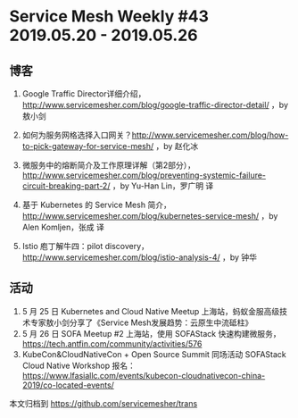 # Service Mesh Weekly #43 2019.05.20 - 2019.05.26

## 博客

1. Google Traffic Director详细介绍，http://www.servicemesher.com/blog/google-traffic-director-detail/ ，by 敖小剑

2. 如何为服务网格选择入口网关？http://www.servicemesher.com/blog/how-to-pick-gateway-for-service-mesh/ ，by 赵化冰

3. 微服务中的熔断简介及工作原理详解（第2部分），http://www.servicemesher.com/blog/preventing-systemic-failure-circuit-breaking-part-2/ ，by Yu-Han Lin，罗广明 译

4. 基于 Kubernetes 的 Service Mesh 简介，http://www.servicemesher.com/blog/kubernetes-service-mesh/ ，by Alen Komljen，张成 译

5. Istio 庖丁解牛四：pilot discovery，http://www.servicemesher.com/blog/istio-analysis-4/ ，by 钟华

## 活动

1. 5 月 25 日 Kubernetes and Cloud Native Meetup 上海站，蚂蚁金服高级技术专家敖小剑分享了《Service Mesh发展趋势：云原生中流砥柱》
2. 5 月 26 日 SOFA Meetup #2 上海站，使用 SOFAStack 快速构建微服务，https://tech.antfin.com/community/activities/576
3. KubeCon&CloudNativeCon + Open Source Summit 同场活动 SOFAStack Cloud Native Workshop 报名：https://www.lfasiallc.com/events/kubecon-cloudnativecon-china-2019/co-located-events/

本文归档到 https://github.com/servicemesher/trans
